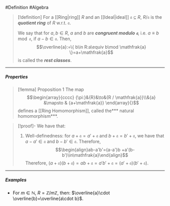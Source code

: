 #Definition #Algebra

> [!definition]
> For a [[Ring|ring]] $R$ and an [[Ideal|ideal]] $\mathfrak{a}\subseteq R$, $R / \mathfrak{a}$ is the ***quotient ring*** of $R$ w.r.t. $\mathfrak{a}$. 
> 
> We say that for $a,b\in R$, $a$ and $b$ are ***congruent modulo $\mathfrak{a}$***, i.e. $a\equiv b\mod \mathfrak{a}$, if $a-b\in \mathfrak{a}$. Then, $$\overline{a}:=\{ b\in R:a\equiv b\mod \mathfrak{a} \}=a+\mathfrak{a}$$is called the ***rest classes***.
---
##### Properties
> [!lemma] Proposition 1
> The map $$\begin{array}{cccc} {\pi:}&{R}&\to&{R / \mathfrak{a}}\\&{a} &\mapsto & {a+\mathfrak{a}} \end{array}{}$$defines a [[Ring Homomorphism]], called the*** natural homomorphism***.

>[!proof]-
>We have that: 
>1. Well-definedness: for $a+\mathfrak{a}=a'+\mathfrak{a}$ and $b+\mathfrak{a}=b'+\mathfrak{a}$, we have that $a-a'\in \mathfrak{a}$ and $b-b'\in\mathfrak{a}$. Therefore, 
>	$$\begin{align}ab-a'b'=(a-a')b +a'(b-b')\in\mathfrak{a}\end{align}$$Therefore, $(a+\mathfrak{a})(b+\mathfrak{a})=ab+\mathfrak{a}=a'b'+\mathfrak{a}=(a'+\mathfrak{a})(b'+\mathfrak{a})$.
---
##### Examples
- For $m\in \mathbb{N}$, $R=\mathbb{Z} / m\mathbb{Z}$, then: $\overline{a}\cdot \overline{b}=\overline{a\cdot b}$.